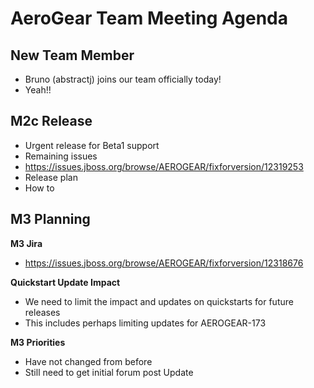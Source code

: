 AeroGear Team Meeting Agenda
============================

New Team Member
---------------

* Bruno (abstractj) joins our team officially today!
 * Yeah!!

M2c Release
----------

* Urgent release for Beta1 support
 * Remaining issues
  * https://issues.jboss.org/browse/AEROGEAR/fixforversion/12319253
 * Release plan
 * How to 
  
M3 Planning
-----------

__M3 Jira__

* https://issues.jboss.org/browse/AEROGEAR/fixforversion/12318676

__Quickstart Update Impact__

* We need to limit the impact and updates on quickstarts for future releases
 * This includes perhaps limiting updates for AEROGEAR-173

__M3 Priorities__

* Have not changed from before
 * Still need to get initial forum post Update